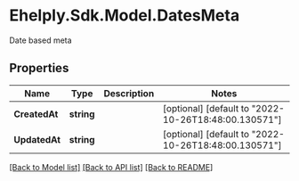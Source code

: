 # Ehelply.Sdk.Model.DatesMeta
Date based meta

## Properties

Name | Type | Description | Notes
------------ | ------------- | ------------- | -------------
**CreatedAt** | **string** |  | [optional] [default to "2022-10-26T18:48:00.130571"]
**UpdatedAt** | **string** |  | [optional] [default to "2022-10-26T18:48:00.130571"]

[[Back to Model list]](../README.md#documentation-for-models) [[Back to API list]](../README.md#documentation-for-api-endpoints) [[Back to README]](../README.md)

